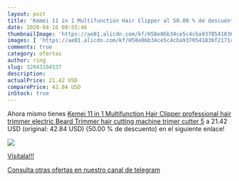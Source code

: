 ```yaml
---
layout: post
title: 'Kemei 11 in 1 Multifunction Hair Clipper al 50.00 % de descuento'
date: 2020-04-16 09:55:46
thumbnailImage: 'https://ae01.alicdn.com/kf/H58e06b34ce5c4cba9370541836f2171cn/Kemei-11-in-1-Multifunction-Hair-Clipper-professional-hair-trimmer-electric-Beard-Trimmer-hair-cutting-machine.jpg_350x350._SL200_.jpg'
images: [ 'https://ae01.alicdn.com/kf/H58e06b34ce5c4cba9370541836f2171cn/Kemei-11-in-1-Multifunction-Hair-Clipper-professional-hair-trimmer-electric-Beard-Trimmer-hair-cutting-machine.jpg_350x350._SL200_.jpg' ]
comments: true
category: ofertas
author: ring
slug: 32843104537
description:
actualPrice: 21.42 USD
comparePrice: 42.84 USD
inStock: true
---
```


Ahora mismo tienes [Kemei 11 in 1 Multifunction Hair Clipper professional hair trimmer electric Beard Trimmer hair cutting machine trimer cutter 5](https://www.amazon.com/dp/32843104537/?tag=redken08-20) a 21.42 USD (original: 42.84 USD) (50.00 %  de descuento) en el siguiente enlace!

[![](https://ae01.alicdn.com/kf/H58e06b34ce5c4cba9370541836f2171cn/Kemei-11-in-1-Multifunction-Hair-Clipper-professional-hair-trimmer-electric-Beard-Trimmer-hair-cutting-machine.jpg_350x350._SL200_.jpg)](https://www.amazon.com/dp/32843104537/?tag=redken08-20)

[Visítala!!!](https://www.amazon.com/dp/32843104537/?tag=redken08-20)

[Consulta otras ofertas en nuestro canal de telegram](https://t.me/s/ofertas25)
